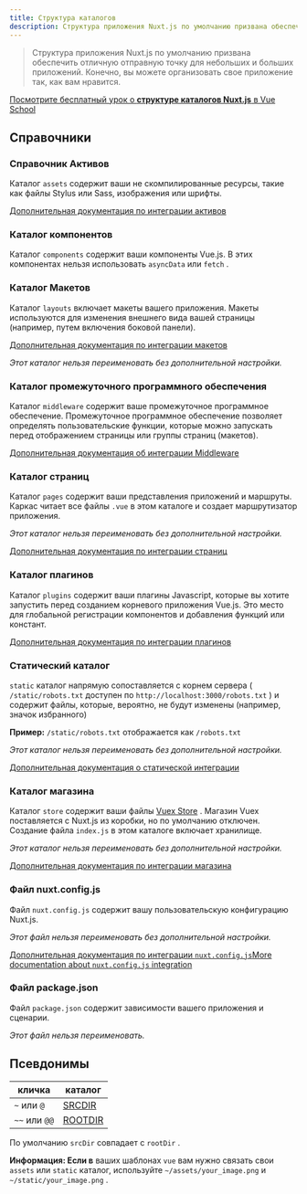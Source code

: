 ```yaml
---
title: Структура каталогов
description: Структура приложения Nuxt.js по умолчанию призвана обеспечить отличную отправную точку для больших и малых приложений.
---
```


> Структура приложения Nuxt.js по умолчанию призвана обеспечить отличную отправную точку для небольших и больших приложений. Конечно, вы можете организовать свое приложение так, как вам нравится.

<div class="Promo__Video">
  <a href="https://vueschool.io/lessons/guided-nuxtjs-project-tour?friend=nuxt" target="_blank">
    <p class="Promo__Video__Icon">Посмотрите бесплатный урок о <strong>структуре каталогов Nuxt.js</strong> в Vue School</p>
  </a>
</div>

## Справочники

### Справочник Активов

Каталог `assets` содержит ваши не скомпилированные ресурсы, такие как файлы Stylus или Sass, изображения или шрифты.

[Дополнительная документация по интеграции активов](/guide/assets)

### Каталог компонентов

Каталог `components` содержит ваши компоненты Vue.js. В этих компонентах нельзя использовать `asyncData` или `fetch` .

### Каталог Макетов

Каталог `layouts` включает макеты вашего приложения. Макеты используются для изменения внешнего вида вашей страницы (например, путем включения боковой панели).

[Дополнительная документация по интеграции макетов](/guide/views#layouts)

*Этот каталог нельзя переименовать без дополнительной настройки.*

### Каталог промежуточного программного обеспечения

Каталог `middleware` содержит ваше промежуточное программное обеспечение. Промежуточное программное обеспечение позволяет определять пользовательские функции, которые можно запускать перед отображением страницы или группы страниц (макетов).

[Дополнительная документация об интеграции Middleware](/guide/routing#middleware)

### Каталог страниц

Каталог `pages` содержит ваши представления приложений и маршруты. Каркас читает все файлы `.vue` в этом каталоге и создает маршрутизатор приложения.

*Этот каталог нельзя переименовать без дополнительной настройки.*

[Дополнительная документация по интеграции страниц](/guide/views)

### Каталог плагинов

Каталог `plugins` содержит ваши плагины Javascript, которые вы хотите запустить перед созданием корневого приложения Vue.js. Это место для глобальной регистрации компонентов и добавления функций или констант.

[Дополнительная документация по интеграции плагинов](/guide/plugins)

### Статический каталог

`static` каталог напрямую сопоставляется с корнем сервера ( `/static/robots.txt` доступен по `http://localhost:3000/robots.txt` ) и содержит файлы, которые, вероятно, не будут изменены (например, значок избранного)

**Пример:** `/static/robots.txt` отображается как `/robots.txt`

*Этот каталог нельзя переименовать без дополнительной настройки.*

[Дополнительная документация о статической интеграции](/guide/assets#static)

### Каталог магазина

Каталог `store` содержит ваши файлы [Vuex Store](http://vuex.vuejs.org/en/) . Магазин Vuex поставляется с Nuxt.js из коробки, но по умолчанию отключен. Создание файла `index.js` в этом каталоге включает хранилище.

*Этот каталог нельзя переименовать без дополнительной настройки.*

[Дополнительная документация по интеграции магазина](/guide/vuex-store)

### Файл nuxt.config.js

Файл `nuxt.config.js` содержит вашу пользовательскую конфигурацию Nuxt.js.

*Этот файл нельзя переименовать без дополнительной настройки.*

[](/guide/configuration)[Дополнительная документация по интеграции `nuxt.config.js`](/guide/configuration)[More documentation about `nuxt.config.js` integration](/guide/configuration)

### Файл package.json

Файл `package.json` содержит зависимости вашего приложения и сценарии.

*Этот файл нельзя переименовать.*

## Псевдонимы

кличка | каталог
--- | ---
`~` или `@` | [SRCDIR](/api/configuration-srcdir)
`~~` или `@@` | [ROOTDIR](/api/configuration-rootdir)

По умолчанию `srcDir` совпадает с `rootDir` .

<div class="Alert Alert--nuxt-green">
</div>

<b>Информация: Если в</b> ваших шаблонах `vue` вам нужно связать свои `assets` или `static` каталог, используйте `~/assets/your_image.png` и `~/static/your_image.png` .



